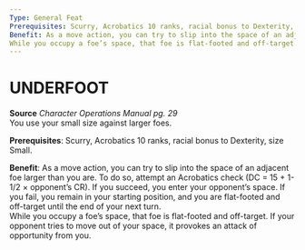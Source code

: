 ```yaml
---
Type: General Feat
Prerequisites: Scurry, Acrobatics 10 ranks, racial bonus to Dexterity, size Small.
Benefit: As a move action, you can try to slip into the space of an adjacent foe larger than you are. To do so, attempt an Acrobatics check (DC = 15 + 1-1/2 × opponent’s CR). If you succeed, you enter your opponent’s space. If you fail, you remain in your starting position, and you are flat-footed and off-target until the end of your next turn.  
While you occupy a foe’s space, that foe is flat-footed and off-target. If your opponent tries to move out of your space, it provokes an attack of opportunity from you.
---
```

# UNDERFOOT
**Source** _Character Operations Manual pg. 29_  
You use your small size against larger foes.

**Prerequisites**: Scurry, Acrobatics 10 ranks, racial bonus to Dexterity, size Small.

**Benefit**: As a move action, you can try to slip into the space of an adjacent foe larger than you are. To do so, attempt an Acrobatics check (DC = 15 + 1-1/2 × opponent’s CR). If you succeed, you enter your opponent’s space. If you fail, you remain in your starting position, and you are flat-footed and off-target until the end of your next turn.  
While you occupy a foe’s space, that foe is flat-footed and off-target. If your opponent tries to move out of your space, it provokes an attack of opportunity from you.